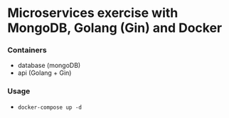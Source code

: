 # Microservices exercise with MongoDB, Golang (Gin) and Docker

### Containers
* database (mongoDB)
* api (Golang + Gin)

### Usage
* `docker-compose up -d`

